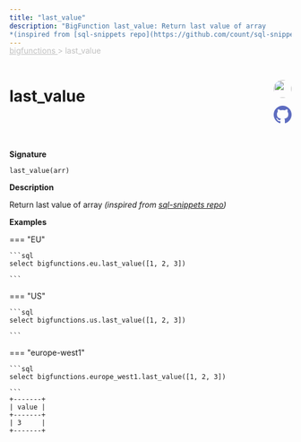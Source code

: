 ```yaml
---
title: "last_value"
description: "BigFunction last_value: Return last value of array
*(inspired from [sql-snippets repo](https://github.com/count/sql-snippets/blob/main/bigquery/get-last-array-element.md))*"
---
```


<span style="color: silver; position: relative; top: -1rem">
  <a href=".." style="color: silver">bigfunctions </a> > last_value
</span>

# last_value


<div style="position: relative; top: -4rem; margin-bottom:  -2rem; text-align: right; z-index: 9999;">
  
  <a href="https://www.linkedin.com/in/taylorabrownlow/" title="Credits: Taylor Brownlow" target="_blank">
    <img src="https://miro.medium.com/v2/resize:fit:120/2*4lF1qiVAwcDkw1AfDY6KBQ.jpeg" width="32" style=" border-radius: 50% !important">
  </a>
  
  <a href="{REPO_URL}/tree/main/bigfunctions/last_value.yaml" title="Edit on GitHub" target="_blank"><svg xmlns="http://www.w3.org/2000/svg" width="32" height="32" viewBox="0 0 24 24"><path fill="#5d6cc0" d="M12 0c-6.626 0-12 5.373-12 12 0 5.302 3.438 9.8 8.207 11.387.599.111.793-.261.793-.577v-2.234c-3.338.726-4.033-1.416-4.033-1.416-.546-1.387-1.333-1.756-1.333-1.756-1.089-.745.083-.729.083-.729 1.205.084 1.839 1.237 1.839 1.237 1.07 1.834 2.807 1.304 3.492.997.107-.775.418-1.305.762-1.604-2.665-.305-5.467-1.334-5.467-5.931 0-1.311.469-2.381 1.236-3.221-.124-.303-.535-1.524.117-3.176 0 0 1.008-.322 3.301 1.23.957-.266 1.983-.399 3.003-.404 1.02.005 2.047.138 3.006.404 2.291-1.552 3.297-1.23 3.297-1.23.653 1.653.242 2.874.118 3.176.77.84 1.235 1.911 1.235 3.221 0 4.609-2.807 5.624-5.479 5.921.43.372.823 1.102.823 2.222v3.293c0 .319.192.694.801.576 4.765-1.589 8.199-6.086 8.199-11.386 0-6.627-5.373-12-12-12z"/></svg></a>
</div>



**Signature** 
```
last_value(arr)
```

**Description**

Return last value of array
*(inspired from [sql-snippets repo](https://github.com/count/sql-snippets/blob/main/bigquery/get-last-array-element.md))*





**Examples**













=== "EU"

    ```sql
    select bigfunctions.eu.last_value([1, 2, 3])
    
    ```




=== "US"

    ```sql
    select bigfunctions.us.last_value([1, 2, 3])
    
    ```




=== "europe-west1"

    ```sql
    select bigfunctions.europe_west1.last_value([1, 2, 3])
    
    ```









<pre style="margin-top: -1rem;">
<code style="padding-top: 0px; padding-bottom: 0px;">+-------+
| value |
+-------+
| 3     |
+-------+
</code>
</pre>









